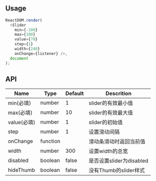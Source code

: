 ## Usage
```js
ReactDOM.render(
  <Slider 
    min={-100}
    max={100}
    value={78}
    step={1}
    width={240}
    onChange={listener} />,
  document
);
```

## API
|Name       |Type     |Default     |Descrition                    |
|-----------|---------|------------|------------------------------|
|min(必填)   |number   |1           |slider的有效最小值                |
|max(必填)   |number   |10          |slider的有效最大值                |
|value(必填) |number   |1           |slider的初始值                   |
|step       |number   |1           |设置滑动间隔                      |
|onChange   |function |            |滑动条滑动时返回当前值              |
|width      |number   |300         |设置width的总宽                  |
|disabled   |boolean  |false       |是否设置slider为disabled         |
|hideThumb  |boolean  |false       |没有Thumb的slider样式            |
